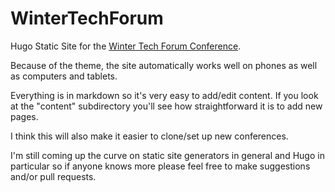 # WinterTechForum
Hugo Static Site for the [Winter Tech Forum Conference](www.WinterTechForum.com).

Because of the theme, the site automatically works well on phones as well as computers and tablets.

Everything is in markdown so it's very easy to add/edit content. If you look at the "content" subdirectory you'll see how straightforward it is to add new pages.

I think this will also make it easier to clone/set up new conferences.

I'm still coming up the curve on static site generators in general and Hugo in particular so if anyone knows more please feel free to make suggestions and/or pull requests.
